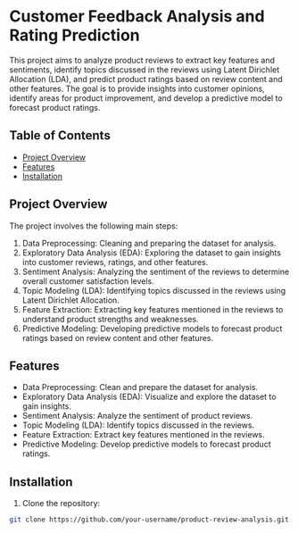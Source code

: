 # Customer Feedback Analysis and Rating Prediction

This project aims to analyze product reviews to extract key features and sentiments, identify topics discussed in the reviews using Latent Dirichlet Allocation (LDA), and predict product ratings based on review content and other features. The goal is to provide insights into customer opinions, identify areas for product improvement, and develop a predictive model to forecast product ratings.

## Table of Contents

- [Project Overview](#project-overview)
- [Features](#features)
- [Installation](#installation)

## Project Overview

The project involves the following main steps:

1. Data Preprocessing: Cleaning and preparing the dataset for analysis.
2. Exploratory Data Analysis (EDA): Exploring the dataset to gain insights into customer reviews, ratings, and other features.
3. Sentiment Analysis: Analyzing the sentiment of the reviews to determine overall customer satisfaction levels.
4. Topic Modeling (LDA): Identifying topics discussed in the reviews using Latent Dirichlet Allocation.
5. Feature Extraction: Extracting key features mentioned in the reviews to understand product strengths and weaknesses.
6. Predictive Modeling: Developing predictive models to forecast product ratings based on review content and other features.

## Features

- Data Preprocessing: Clean and prepare the dataset for analysis.
- Exploratory Data Analysis (EDA): Visualize and explore the dataset to gain insights.
- Sentiment Analysis: Analyze the sentiment of product reviews.
- Topic Modeling (LDA): Identify topics discussed in the reviews.
- Feature Extraction: Extract key features mentioned in the reviews.
- Predictive Modeling: Develop predictive models to forecast product ratings.

## Installation

1. Clone the repository:

```bash
git clone https://github.com/your-username/product-review-analysis.git

